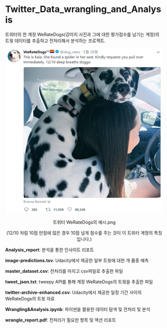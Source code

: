 # Twitter_Data_wrangling_and_Analysis

트위터의 한 계정 WeRateDogs(강아지 사진과 그에 대한 평가점수를 남기는 계정)의 트윗 데이터를 추출하고 전처리해서 분석하는 프로젝트.

<p align="center">
<img src="https://github.com/JINSOO-PHILIP-KIM/Twitter_Data_wrangling_and_Analysis/blob/master/WeRateDogs_ex.png" width="500">  
</p>

<p align="center">
트위터 WeRateDogs의 예시.png
</p>
<p align="center">
(12/10 처럼 10점 만점에 많은 경우 10점 넘게 점수를 주는 것이 이 트위터 계정의 특징입니다.)
</p>

__Analysis_report__: 분석을 통한 인사이트 리포트  

__image-predictions.tsv__: Udacity에서 제공한 일부 트윗에 대한 개 품종 예측  

__master_dataset.csv__: 전처리를 마치고 csv파일로 추출한 파일  

__tweet_json.txt__: tweepy API를 통해 계정 WeRateDogs의 트윗을 추출한 파일  

__twitter-archive-enhanced.csv__: Udacity에서 제공한 일정 기간 사이의 WeRateDogs의 트윗 자료  

__Wrangling&Analysis.ipynb__: 파이썬을 활용한 데이터 탐색 및 전처리 및 분석  

__wrangle_report.pdf__: 전처리가 필요한 항목 및 액션 리포트
